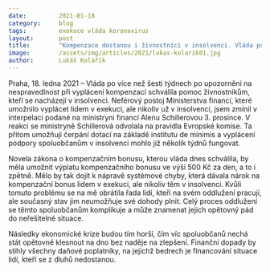 ```yaml
---
date:         2021-01-18
category:     blog
tags:         exekuce vláda koronavirus
layout:       post
title:        "Kompenzace dostanou i živnostníci v insolvenci. Vláda po mé výzvě konečně nastaví férovější pravidla"
image:        /assets/img/articles/2021/lukas-kolarik01.jpg
author:       Lukáš Kolářík
---
```


 

Praha, 18. ledna 2021 – Vláda po více než šesti týdnech po upozornění na nespravedlnost při vyplácení kompenzací schválila pomoc živnostníkům, kteří se nacházejí v insolvenci. Neférový postoj Ministerstva financí, které umožnilo vyplácet lidem v exekuci, ale nikoliv už v insolvenci, jsem zmínil v interpelaci podané na ministryni financí Alenu Schillerovou 3. prosince. V reakci se ministryně Schillerová odvolala na pravidla Evropské komise. Ta přitom umožňují čerpání dotací na základě institutu de minimis a vyplácení podpory spoluobčanům v insolvenci mohlo již několik týdnů fungovat.

Novela zákona o kompenzačním bonusu, kterou vláda dnes schválila, by měla umožnit výplatu kompenzačního bonusu ve výši 500 Kč za den, a to i zpětně. Mělo by tak dojít k nápravě systémové chyby, která dávala nárok na kompenzační bonus lidem v exekuci, ale nikoliv těm v insolvenci. Kvůli tomuto problému se na mě obrátila řada lidí, kteří na svém oddlužení pracují, ale současný stav jim neumožňuje své dohody plnit. Celý proces oddlužení se těmto spoluobčanům komplikuje a může znamenat jejich opětovný pád do neřešitelné situace.

Následky ekonomické krize budou tím horší, čím víc spoluobčanů nechá stát opětovně klesnout na dno bez naděje na zlepšení. Finanční dopady by stihly všechny daňové poplatníky, na jejichž bedrech je financování situace lidí, kteří se z dluhů nedostanou.
